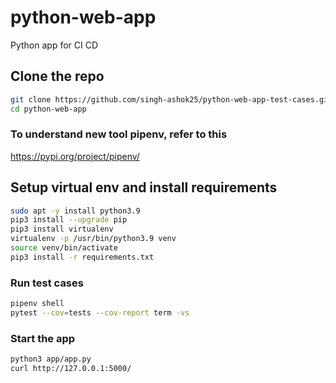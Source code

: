 # python-web-app
Python app for CI CD

## Clone the repo 
```sh
git clone https://github.com/singh-ashok25/python-web-app-test-cases.git
cd python-web-app
```

### To understand new tool pipenv, refer to this

https://pypi.org/project/pipenv/

## Setup virtual env and install requirements
```sh
sudo apt -y install python3.9
pip3 install --upgrade pip
pip3 install virtualenv
virtualenv -p /usr/bin/python3.9 venv
source venv/bin/activate
pip3 install -r requirements.txt
```

### Run test cases
```sh
pipenv shell
pytest --cov=tests --cov-report term -vs

```

### Start the app
```sh
python3 app/app.py 
curl http://127.0.0.1:5000/
```

